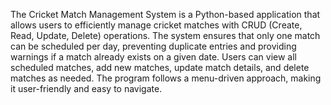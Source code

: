 The Cricket Match Management System is a Python-based application that allows users to efficiently manage cricket matches with CRUD (Create, Read, Update, Delete) operations. The system ensures that only one match can be scheduled per day, preventing duplicate entries and providing warnings if a match already exists on a given date. Users can view all scheduled matches, add new matches, update match details, and delete matches as needed. The program follows a menu-driven approach, making it user-friendly and easy to navigate.

